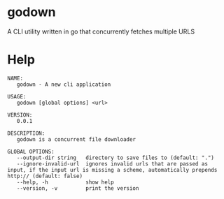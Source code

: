 # godown

A CLI utility written in go that concurrently fetches multiple URLS

# Help
```
NAME:
   godown - A new cli application

USAGE:
   godown [global options] <url>

VERSION:
   0.0.1

DESCRIPTION:
   godown is a concurrent file downloader

GLOBAL OPTIONS:
   --output-dir string   directory to save files to (default: ".")
   --ignore-invalid-url  ignores invalid urls that are passed as input, if the input url is missing a scheme, automatically prepends http:// (default: false)
   --help, -h            show help
   --version, -v         print the version
```